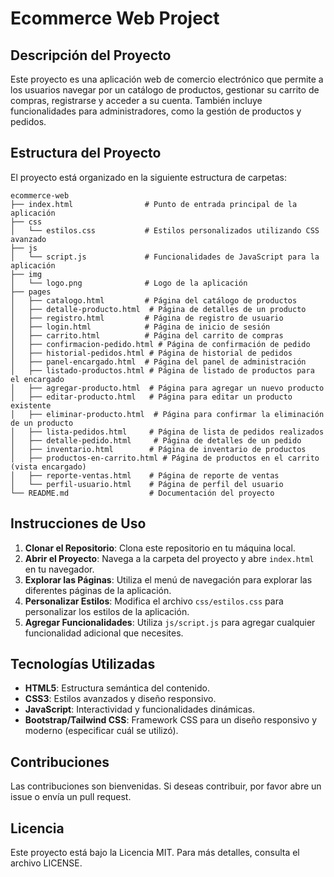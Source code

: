 # Ecommerce Web Project

## Descripción del Proyecto
Este proyecto es una aplicación web de comercio electrónico que permite a los usuarios navegar por un catálogo de productos, gestionar su carrito de compras, registrarse y acceder a su cuenta. También incluye funcionalidades para administradores, como la gestión de productos y pedidos.

## Estructura del Proyecto
El proyecto está organizado en la siguiente estructura de carpetas:

```
ecommerce-web
├── index.html                # Punto de entrada principal de la aplicación
├── css
│   └── estilos.css           # Estilos personalizados utilizando CSS avanzado
├── js
│   └── script.js             # Funcionalidades de JavaScript para la aplicación
├── img
│   └── logo.png              # Logo de la aplicación
├── pages
│   ├── catalogo.html         # Página del catálogo de productos
│   ├── detalle-producto.html  # Página de detalles de un producto
│   ├── registro.html         # Página de registro de usuario
│   ├── login.html            # Página de inicio de sesión
│   ├── carrito.html          # Página del carrito de compras
│   ├── confirmacion-pedido.html # Página de confirmación de pedido
│   ├── historial-pedidos.html # Página de historial de pedidos
│   ├── panel-encargado.html  # Página del panel de administración
│   ├── listado-productos.html # Página de listado de productos para el encargado
│   ├── agregar-producto.html  # Página para agregar un nuevo producto
│   ├── editar-producto.html   # Página para editar un producto existente
│   ├── eliminar-producto.html  # Página para confirmar la eliminación de un producto
│   ├── lista-pedidos.html     # Página de lista de pedidos realizados
│   ├── detalle-pedido.html     # Página de detalles de un pedido
│   ├── inventario.html        # Página de inventario de productos
│   ├── productos-en-carrito.html # Página de productos en el carrito (vista encargado)
│   ├── reporte-ventas.html    # Página de reporte de ventas
│   └── perfil-usuario.html    # Página de perfil del usuario
└── README.md                  # Documentación del proyecto
```

## Instrucciones de Uso
1. **Clonar el Repositorio**: Clona este repositorio en tu máquina local.
2. **Abrir el Proyecto**: Navega a la carpeta del proyecto y abre `index.html` en tu navegador.
3. **Explorar las Páginas**: Utiliza el menú de navegación para explorar las diferentes páginas de la aplicación.
4. **Personalizar Estilos**: Modifica el archivo `css/estilos.css` para personalizar los estilos de la aplicación.
5. **Agregar Funcionalidades**: Utiliza `js/script.js` para agregar cualquier funcionalidad adicional que necesites.

## Tecnologías Utilizadas
- **HTML5**: Estructura semántica del contenido.
- **CSS3**: Estilos avanzados y diseño responsivo.
- **JavaScript**: Interactividad y funcionalidades dinámicas.
- **Bootstrap/Tailwind CSS**: Framework CSS para un diseño responsivo y moderno (especificar cuál se utilizó).

## Contribuciones
Las contribuciones son bienvenidas. Si deseas contribuir, por favor abre un issue o envía un pull request.

## Licencia
Este proyecto está bajo la Licencia MIT. Para más detalles, consulta el archivo LICENSE.